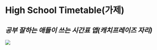 # High School Timetable(가제)
## _공부 잘하는 애들이 쓰는 시간표 앱(캐치프레이즈 자리)_

<a href="https://www.notion.so/ignitexl/c637a615cfd24e3dbbf9db3753ce768d?v=bbe01cc129154a3ebc7333d442614612" target="_blank"><img src="https://img.shields.io/badge/Notion-Link-green?style=flat&logo=Notion&logoColor=000000"/></a>

